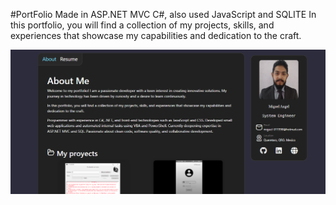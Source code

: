 #PortFolio
Made in ASP.NET MVC C#, also used JavaScript and SQLITE
In this portfolio, you will find a collection of my projects, skills, and experiences that showcase my capabilities and dedication to the craft.

![Image Alt](https://github.com/FierSet/PortFolio/blob/052db308b4a8a6ebc781e818261f33e5fbe8a175/image.png)
